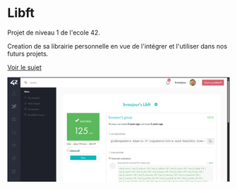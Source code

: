 # Libft

Projet de niveau 1 de l'ecole 42.

Creation de sa librairie personnelle en vue de l'intégrer et l'utiliser dans nos futurs projets.

[Voir le sujet](./fr.subject.pdf)


![capture d'ecran](./Screenshot.png)
